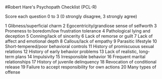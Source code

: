 #Robert Hare's Psychopath Checklist (PCL-R)

Score each question 0 to 3 (0 strongly disagree, 3 strongly agree)

1 Glibness/superficial charm
2 Egocentricity/grandiose sense of selfworth
3 Proneness to boredom/low
frustration tolerance
4 Pathological lying and deception
5 Conning/lack of sincerity
6 Lack of remorse or guilt
7 Lack of affect and emotional depth
8 Callous/lack of empathy
9 Parasitic lifestyle
10 Short-tempered/poor behavioral
controls
11 History of promiscuous sexual
relations
12 History of early behavior problems
13 Lack of realistic, long-term plans
14 Impulsivity
15 Irresponsible behavior
16 Frequent marital relationships
17 History of juvenile delinquency
18 Revocation of conditional release
19 Failure to accept responsibility for
own actions
20 Many types of offense
